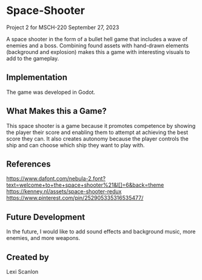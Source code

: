 # Space-Shooter
Project 2 for MSCH-220
September 27, 2023

A space shooter in the form of a bullet hell game that includes a wave of enemies and a boss. Combining found assets with hand-drawn elements (background and explosion) makes this a game with interesting visuals to add to the gameplay.

## Implementation
The game was developed in Godot.

## What Makes this a Game?
This space shooter is a game because it promotes competence by showing the player their score and enabling them to attempt at achieving the best score they can. It also creates autonomy because the player controls the ship and can choose which ship they want to play with.

## References
https://www.dafont.com/nebula-2.font?text=welcome+to+the+space+shooter%21&l[]=6&back=theme
https://kenney.nl/assets/space-shooter-redux
https://www.pinterest.com/pin/252905335316535477/

## Future Development
In the future, I would like to add sound effects and background music, more enemies, and more weapons.

## Created by
Lexi Scanlon

